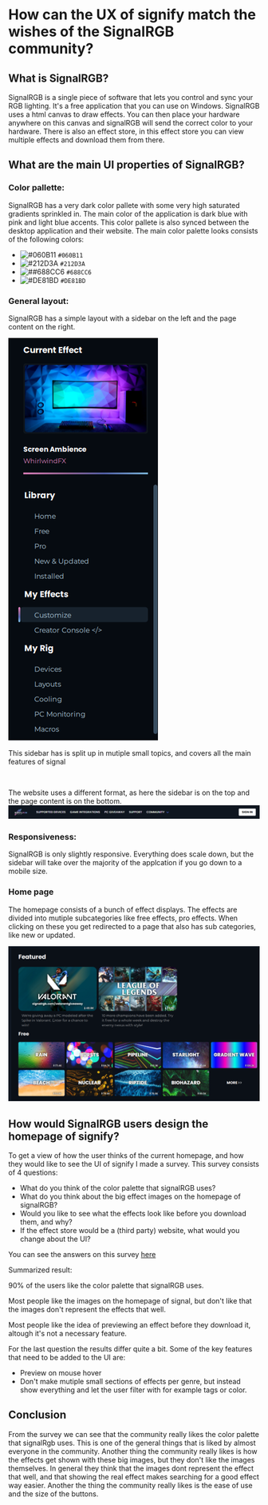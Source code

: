 # How can the UX of signify match the wishes of the SignalRGB community?

## What is SignalRGB?
SignalRGB is a single piece of software that lets you control and sync your RGB lighting. It's a free application that you can use on Windows. SignalRGB uses a html canvas to draw effects. You can then place your hardware anywhere on this canvas and signalRGB will send the correct color to your hardware. There is also an effect store, in this effect store you can view multiple effects and download them from there.



## What are the main UI properties of SignalRGB?

### Color pallette: 
SignalRGB has a very dark color pallete with some very high saturated gradients sprinkled in. The main color of the application is dark blue with pink and light blue accents. This color pallete is also synced between the desktop application and their website. The main color palette looks consists of the following colors:
- ![#060B11](https://placehold.co/15x15/060B11/060B11.png) `#060B11`
- ![#212D3A](https://placehold.co/15x15/212D3A/212D3A.png) `#212D3A`
- ![##688CC6](https://placehold.co/15x15/688CC6/688CC6.png) `#688CC6`
- ![#DE81BD](https://placehold.co/15x15/DE81BD/DE81BD.png) `#DE81BD`
 
### General layout:
SignalRGB has a simple layout with a sidebar on the left and the page content on the right.

<img src="./Images/Sidebar.png">

This sidebar has is split up in mutiple small topics, and covers all the main features of signal

<br>

The website uses a different format, as here the sidebar is on the top and the page content is on the bottom.
<img src="./Images/NavBar.png">


### Responsiveness:
SignalRGB is only slightly responsive. Everything does scale down, but the sidebar will take over the majority of the applcation if you go down to a mobile size. 

### Home page
The homepage consists of a bunch of effect displays. The effects are divided into mutiple subcategories like free effects, pro effects. 
When clicking on these you get redirected to a page that also has sub categories, like new or updated.

<img src="./Images/Homepage.png">


## How would SignalRGB users design the homepage of signify?
To get a view of how the user thinks of the current homepage, and how they would like to see the UI of signify I made a survey. 
This survey consists of 4 questions:

- What do you think of the color palette that signalRGB uses? 
- What do you think about the big effect images on the homepage of signalRGB?
- Would you like to see what the effects look like before you download them, and why?
- If the effect store would be a (third party) website, what would you change about the UI?

You can see the answers on this survey [here](https://docs.google.com/spreadsheets/d/1WLfC2b9om17OcXw9PdHgblQ90HuG-ggkQgZ4sWN9d5g/edit#gid=747309698)

Summarized result:

90% of the users like the color palette that signalRGB uses.

Most people like the images on the homepage of signal, but don't like that the images don't represent the effects that well. 

Most people like the idea of previewing an effect before they download it, altough it's not a necessary feature. 

For the last question the results differ quite a bit. Some of the key features that need to be added to the UI are:
- Preview on mouse hover
- Don't make mutiple small sections of effects per genre, but instead show everything and let the user filter with for example tags or color.

## Conclusion
From the survey we can see that the community really likes the color palette that signalRgb uses. This is one of the general things that is liked by almost everyone in the community. Another thing the community really likes is how the effects get shown with these big images, but they don't like the images themselves. In general they think that the images dont represent the effect that well, and that showing the real effect makes searching for a good effect way easier. Another the thing the community really likes is the ease of use and the size of the buttons.
